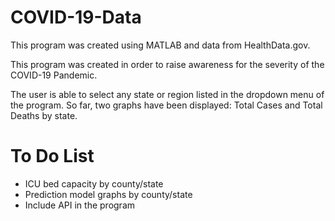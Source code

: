 # COVID-19-Data

This program was created using MATLAB and data from HealthData.gov. 

This program was created in order to raise awareness for the severity of the COVID-19 Pandemic. 

The user is able to select any state or region listed in the dropdown menu of the program. 
So far, two graphs have been displayed: Total Cases and Total Deaths by state. 

# To Do List
- ICU bed capacity by county/state
- Prediction model graphs by county/state
- Include API in the program




